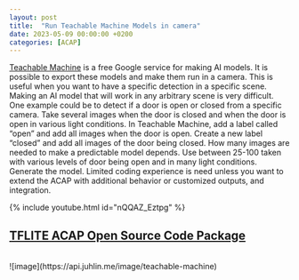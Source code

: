 ```yaml
---
layout: post
title:  "Run Teachable Machine Models in camera"
date: 2023-05-09 00:00:00 +0200
categories: [ACAP]
---
```

[Teachable Machine]( https://teachablemachine.withgoogle.com/) is a free Google service for making AI models.  It is possible to export these models and make them run in a camera.  This is useful when you want to have a specific detection in a specific scene.  Making an AI model that will work in any arbitrary scene is very difficult.  One example could be to detect if a door is open or closed from a specific camera.  Take several images when the door is closed and when the door is open in various light conditions.  In Teachable Machine, add a label called “open” and add all images when the door is open. Create a new label “closed” and add all images of the door being closed.  How many images are needed to make a predictable model depends.  Use between 25-100 taken with various levels of door being open and in many light conditions.  Generate the model.  Limited coding experience is need unless you want to extend the ACAP with additional behavior or customized outputs, and integration.

{% include youtube.html id="nQQAZ_Eztpg" %}  

## [TFLITE ACAP Open Source Code Package](https://github.com/pandosme/TFLITE_1)

<br/>
![image](https://api.juhlin.me/image/teachable-machine)



